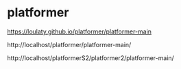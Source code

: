 # platformer

https://loulaty.github.io/platformer/platformer-main

http://localhost/platformer/platformer-main/

http://localhost/platformerS2/platformer2/platformer-main/

